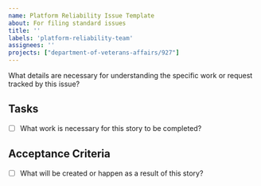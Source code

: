 ```yaml
---
name: Platform Reliability Issue Template
about: For filing standard issues
title: ''
labels: 'platform-reliability-team'
assignees: ''
projects: ["department-of-veterans-affairs/927"]
---
```

What details are necessary for understanding the specific work or request tracked by this issue?

## Tasks
- [ ] What work is necessary for this story to be completed?

## Acceptance Criteria
- [ ] What will be created or happen as a result of this story?
